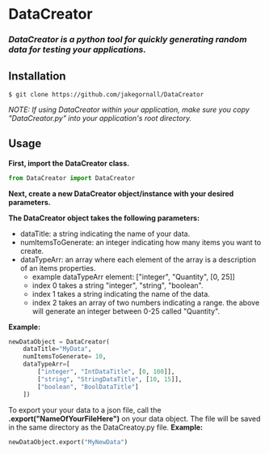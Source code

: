 # DataCreator
### *DataCreator is a python tool for quickly generating random data for testing your applications.*


## Installation
```shell
$ git clone https://github.com/jakegornall/DataCreator
```
*NOTE:  If using DataCreator within your application, make sure you copy "DataCreator.py" into your application's root directory.*



## Usage
**First, import the DataCreator class.**
```Python
from DataCreator import DataCreator
```
**Next, create a new DataCreator object/instance with your desired parameters.**

**The DataCreator object takes the following parameters:**
* dataTitle: a string indicating the name of your data.
* numItemsToGenerate: an integer indicating how many items you want to create.
* dataTypeArr: an array where each element of the array is a description of an items properties.
	* example dataTypeArr element:  ["integer", "Quantity", [0, 25]]
	* index 0 takes a string "integer", "string", "boolean".
	* index 1 takes a string indicating the name of the data.
	* index 2 takes an array of two numbers indicating a range. the above will generate an integer between 0-25 called "Quantity".

**Example:**
```Python
newDataObject = DataCreator(
	dataTitle="MyData",
	numItemsToGenerate= 10,
	dataTypeArr=[
		["integer", "IntDataTitle", [0, 100]],
		["string", "StringDataTitle", [10, 15]],
		["boolean", "BoolDataTitle"]
	])
```
To export your your data to a json file, call the **.export("NameOfYourFileHere")** on your data object. The file will be saved in the same directory as the DataCreatoy.py file.
**Example:**
```Python
newDataObject.export("MyNewData")
```
